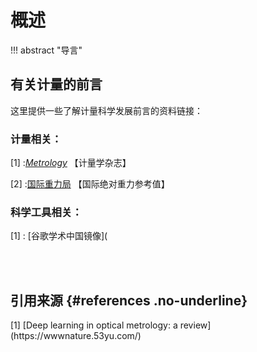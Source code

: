 # 概述

!!! abstract "导言"

## 有关计量的前言

这里提供一些了解计量科学发展前言的资料链接：

### 计量相关：

[1] :[*Metrology*](https://www.mdpi.com/journal/metrology) 【计量学杂志】 

[2] :[国际重力局](https://bgi.obs-mip.fr/) 【国际绝对重力参考值】

### 科学工具相关：

[1] : [谷歌学术中国镜像](


​    
​    



## 引用来源 {#references .no-underline}
<div id="refer-anchor"></div>
 [1] [Deep learning in optical metrology: a review](https://wwwnature.53yu.com/)  